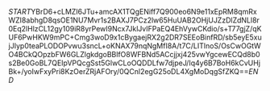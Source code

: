 $START$YBrD6+cLMZI6JTu+amcAX1TQgENiff7Q900eo6N9e11xEpRM8qmRxWZI8abhgD8qsOE1NU7Mvr1s2BAXJ7PCz2lw65HuUAB2OHjUJZzDlZdNLl8r0Eq2lHlzCL12gy109iR8yrPewI9Ncx7JklJvIFPaEQ4EhVywCKdio/s+T77gjZ/qKUF6PwHKW9mPC+Cmg3woD9x1cBygaejRX2g2DR7SEEoBinfRD/sb5eyE5xujJIyp0teaPLODOPvwu3sncL+oKNAX79nqNgMfI8A/t7C/LITlnoS/OsCwOGtWO4BCkQOpzbFW6GLZlgkdgoBBlfO8WFBNd5ACcjjxj425vwYgcewECQd8b0s2Be0GoBL7QEIpVPQcgSst5GlwCLoOQDDLfw7djpeJ/Iq4y6B7BoH6kCvUHjBk+/yoIwFxyPri8KzOerZRjAFOry/0QCnl2egG25oDL4XgMoDqgSfZKQ==$END$
